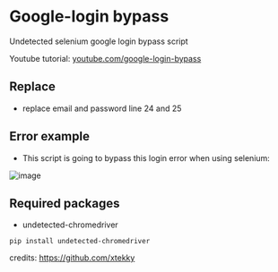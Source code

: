 # Google-login bypass
Undetected selenium google login bypass script

Youtube tutorial: [youtube.com/google-login-bypass](https://youtu.be/GcTGurNyf6Y)

## Replace
 - replace email and password line 24 and 25

## Error example
- This script is going to bypass this login error when using selenium:

![image](https://user-images.githubusercontent.com/98614666/157562373-526db685-ae97-430c-8cf3-73235b883adb.png)

## Required packages
- undetected-chromedriver  
```
pip install undetected-chromedriver
```

credits: https://github.com/xtekky

